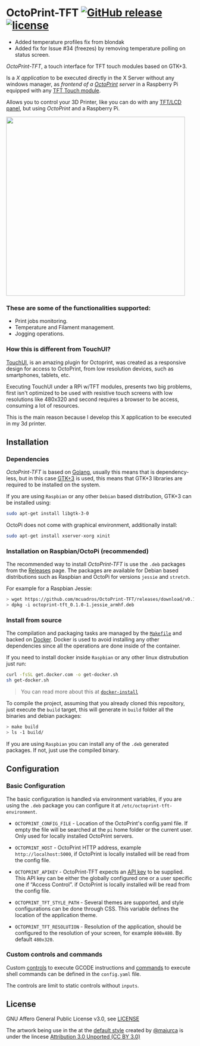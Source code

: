 OctoPrint-TFT [![GitHub release](https://img.shields.io/github/release/mcuadros/OctoPrint-TFT.svg)](https://github.com/mcuadros/OctoPrint-TFT/releases) [![license](https://img.shields.io/github/license/mcuadros/OctoPrint-TFT.svg)]()
=============

- Added temperature profiles fix from blondak
- Added fix for Issue #34 (freezes) by removing temperature polling on status screen. 

_OctoPrint-TFT_, a touch interface for TFT touch modules based on GTK+3.

Is a _X application_ to be executed directly in the X Server without any windows
manager, as _frontend of a [OctoPrint](http://octoprint.org) server_ in a Raspberry Pi
equipped with any [TFT Touch module](https://www.waveshare.com/wiki/3.5inch_RPi_LCD_(A)).

Allows you to control your 3D Printer, like you can do with any [TFT/LCD panel](http://reprap.org/wiki/RepRapTouch), but using _OctoPrint_ and a Raspberry Pi.

<img width="480" src="https://user-images.githubusercontent.com/1573114/33559609-a73a969e-d90d-11e7-9cf2-cf212412aaa5.png" />

### These are some of the functionalities supported:

- Print jobs monitoring.
- Temperature and Filament management.
- Jogging operations.

### How this is different from TouchUI?

[TouchUI](http://plugins.octoprint.org/plugins/touchui/), is an amazing plugin
for Octoprint, was created as a responsive design for access to OctoPrint,
from low resolution devices, such as smartphones, tablets, etc.

Executing TouchUI under a RPi w/TFT modules, presents two big problems,
first isn't optimized to be used with resistive touch screens with low resolutions
like 480x320 and second requires a browser to be access, consuming a lot of
resources.

This is the main reason because I develop this X application to be executed
in my 3d printer.

Installation
------------

### Dependencies

*OctoPrint-TFT* is based on [Golang](golang.org), usually this means that is
dependency-less, but in this case [GTK+3](https://developer.gnome.org/gtk3/3.0/gtk.html)
is used, this means that GTK+3 libraries are required to be installed on
the system.

If you are using `Raspbian` or any other `Debian` based distribution, GTK+3 can
be installed using:

```sh
sudo apt-get install libgtk-3-0
```
OctoPi does not come with graphical environment, additionally install:

```sh
sudo apt-get install xserver-xorg xinit
```


### Installation on Raspbian/OctoPi (recommended)

The recommended way to install *OctoPrint-TFT* is use the `.deb` packages
from the [Releases](https://github.com/mcuadros/OctoPrint-TFT/releases) page. The packages
are available for Debian based distributions such as Raspbian and OctoPi for
versions `jessie` and `stretch`.

For example for a Raspbian Jessie:
```sh
> wget https://github.com/mcuadros/OctoPrint-TFT/releases/download/v0.1.0/octoprint-tft_0.1.0-1.jessie_armhf.deb
> dpkg -i octoprint-tft_0.1.0-1.jessie_armhf.deb
```


### Install from source

The compilation and packaging tasks are managed by the [`Makefile`](Makefile)
and backed on [Docker](Dockerfile). Docker is used to avoid installing any other
dependencies since all the operations are done inside of the container.

If you need to install docker inside `Raspbian` or any other linux distrubution
just run:

```sh
curl -fsSL get.docker.com -o get-docker.sh
sh get-docker.sh
```

> You can read more about this at [`docker-install`](https://github.com/docker/docker-install)

To compile the project, assuming that you already cloned this repository, just
execute the `build` target, this will generate in `build` folder all the binaries
and debian packages:

```sh
> make build
> ls -1 build/
```

If you are using `Raspbian` you can install any of the `.deb` generated packages.
If not, just use the compiled binary.

Configuration
-------------

### Basic Configuration

The basic configuration is handled via environment variables, if you are using
the `.deb` package you can configure it at `/etc/octoprint-tft-environment`.

- `OCTOPRINT_CONFIG_FILE` - Location of the OctoPrint's config.yaml file. If empty the file will be searched at the `pi` home folder or the current user. Only used for locally installed OctoPrint servers.

- `OCTOPRINT_HOST` - OctoPrint HTTP address, example `http://localhost:5000`, if OctoPrint is locally installed will be read from the config file.

- `OCTOPRINT_APIKEY` - OctoPrint-TFT expects an [API key]( http://docs.octoprint.org/en/master/api/general.html) to be supplied. This API key can be either the globally configured one or a user specific one if “Access Control”. if OctoPrint is locally installed will be read from the config file.

- `OCTOPRINT_TFT_STYLE_PATH` - Several themes are supported, and style configurations can be done through CSS. This variable defines the location of the application theme.

- `OCTOPRINT_TFT_RESOLUTION` -  Resolution of the application, should be configured to the resolution of your screen, for example `800x480`. By default `480x320`.


### Custom controls and commands

Custom [controls](http://docs.octoprint.org/en/master/configuration/config_yaml.html#controls) to execute GCODE instructions and [commands](http://docs.octoprint.org/en/master/configuration/config_yaml.html#system) to execute shell commands can be defined in the `config.yaml` file.

The controls are limit to static controls without `inputs`.

License
-------

GNU Affero General Public License v3.0, see [LICENSE](LICENSE)

The artwork being use in the at the [default style](`styles/default`) created by [@majurca](https://github.com/majurca) is under the lincese [Attribution 3.0 Unported (CC BY 3.0)](https://creativecommons.org/licenses/by/3.0/)

